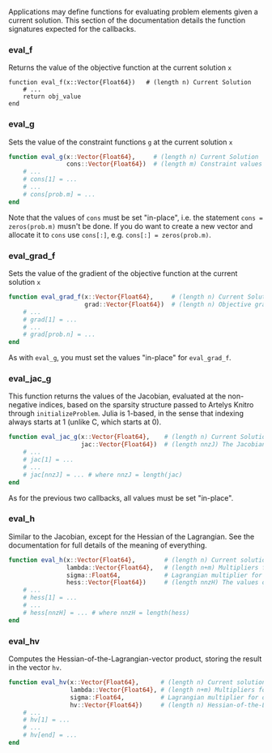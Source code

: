 Applications may define functions for evaluating problem elements given a
current solution. This section of the documentation details the function
signatures expected for the callbacks.

### eval_f
Returns the value of the objective function at the current solution `x`

```
function eval_f(x::Vector{Float64})   # (length n) Current Solution
    # ...
    return obj_value
end
```

### eval_g
Sets the value of the constraint functions `g` at the current solution `x`

```julia
function eval_g(x::Vector{Float64},     # (length n) Current Solution
                cons::Vector{Float64})  # (length m) Constraint values g(x)
    # ...
    # cons[1] = ...
    # ...
    # cons[prob.m] = ...
end
```

Note that the values of `cons` must be set "in-place", i.e. the statement
`cons = zeros(prob.m)` musn't be done. If you do want to create a new vector
and allocate it to `cons` use `cons[:]`, e.g. `cons[:] = zeros(prob.m)`.

### eval_grad_f
Sets the value of the gradient of the objective function at the current
solution `x`

```julia
function eval_grad_f(x::Vector{Float64},     # (length n) Current Solution
                     grad::Vector{Float64})  # (length n) Objective gradient
    # ...
    # grad[1] = ...
    # ...
    # grad[prob.n] = ...
end
```

As with `eval_g`, you must set the values "in-place" for `eval_grad_f`.

### eval_jac_g
This function returns the values of the Jacobian, evaluated at the non-negative
indices, based on the sparsity structure passed to Artelys Knitro through
`initializeProblem`. Julia is 1-based, in the sense that indexing always starts
at 1 (unlike C, which starts at 0).

```julia
function eval_jac_g(x::Vector{Float64},    # (length n) Current Solution
                    jac::Vector{Float64})  # (length nnzJ) The Jacobian values
    # ...
    # jac[1] = ...
    # ...
    # jac[nnzJ] = ... # where nnzJ = length(jac)
end
```

As for the previous two callbacks, all values must be set "in-place".

### eval_h

Similar to the Jacobian, except for the Hessian of the Lagrangian. See
the documentation for full details of the meaning of everything.

```julia
function eval_h(x::Vector{Float64},        # (length n) Current solution
                lambda::Vector{Float64},   # (length n+m) Multipliers for each constraint
                sigma::Float64,            # Lagrangian multiplier for objective
                hess::Vector{Float64})     # (length nnzH) The values of the Hessian
    # ...
    # hess[1] = ...
    # ...
    # hess[nnzH] = ... # where nnzH = length(hess)
end
```

### eval_hv
Computes the Hessian-of-the-Lagrangian-vector product, storing the result in
the vector `hv`.

```julia
function eval_hv(x::Vector{Float64},      # (length n) Current solution
                 lambda::Vector{Float64}, # (length n+m) Multipliers for each constraint
                 sigma::Float64,          # Lagrangian multiplier for objective
                 hv::Vector{Float64})     # (length n) Hessian-of-the-Lagrangian-vector product
    # ...
    # hv[1] = ...
    # ...
    # hv[end] = ...
end
```
